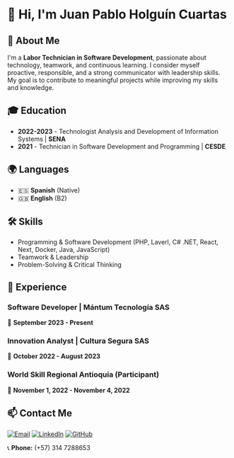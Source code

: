 # 👋 Hi, I'm Juan Pablo Holguín Cuartas  

## 📖 About Me  
I'm a **Labor Technician in Software Development**, passionate about technology, teamwork, and continuous learning. I consider myself proactive, responsible, and a strong communicator with leadership skills. My goal is to contribute to meaningful projects while improving my skills and knowledge.  

## 🎓 Education  
- **2022-2023** - Technologist Analysis and Development of Information Systems | **SENA** 
- **2021** - Technician in Software Development and Programming | **CESDE**  

## 🌍 Languages  
- 🇪🇸 **Spanish** (Native)  
- 🇬🇧 **English** (B2)  

## 🛠 Skills  
- Programming & Software Development  (PHP, Laverl, C# .NET, React, Next, Docker, Java, JavaScript)
- Teamwork & Leadership  
- Problem-Solving & Critical Thinking
  
## 💼 Experience  
### **Software Developer** | Mántum Tecnología SAS  
📅 **September 2023 - Present**  

### **Innovation Analyst** | Cultura Segura SAS  
📅 **October 2022 - August 2023**  

### **World Skill Regional Antioquia (Participant)**  
📅 **November 1, 2022 - November 4, 2022**  

## 📫 Contact Me  
[![Email](https://img.shields.io/badge/Email-D14836?style=flat&logo=gmail&logoColor=white)](mailto:jpholguin06@gmail.com) [![LinkedIn](https://img.shields.io/badge/LinkedIn-0077B5?style=flat&logo=linkedin&logoColor=white)](https://www.linkedin.com/in/juanpablo-holguín-cuartas) [![GitHub](https://img.shields.io/badge/GitHub-181717?style=flat&logo=github&logoColor=white)](https://github.com/pabloholguin08)  

📞 **Phone:** (+57) 314 7288653  
